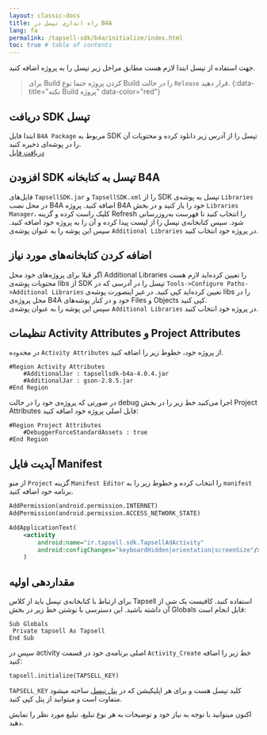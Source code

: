 ```yaml
---
layout: classic-docs
title: راه اندازی تپسل در B4A
lang: fa
permalink: /tapsell-sdk/b4a/initialize/index.html
toc: true # table of contents
---
```



جهت استفاده از تپسل ابتدا لازم هست مطابق مراحل زیر تپسل را به پروژه اضافه کنید.

>برای Build کردن پروژه حتما نوع Build را در حالت `Release` قرار دهید.
{:data-title="نکته Build پروژه" data-color="red"}

## دریافت SDK تپسل
ابتدا فایل `B4A Package` مربوط به SDK تپسل را از آدرس زیر دانلود کرده و محتویات آن را در پوشه‌ای ذخیره کنید.   
[دریافت فایل](https://storage.backtory.com/tapsell-server/sdk/b4a/TapsellB4A_v4.0.4.zip)


## افزودن SDK تپسل به کتابخانه B4A
فایل‌های `TapsellSDK.jar` و `TapsellSDK.xml` را از SDK تپسل به پوشه‌ی `Libraries` در محل نصب B4A اضافه کنید. پروژه B4A خود را باز کنید و در بخش `Libraries Manager`، کلیک راست کرده و گزینه Refresh را انتخاب کنید تا فهرست به‌روزرسانی شود. سپس کتابخانه‌ی تپسل را از لیست پیدا کرده و آن را به پروژه خود اضافه کنید.
سپس این پوشه را به عنوان پوشه‌ی `Additional Libraries` در پروژه خود انتخاب کنید.


## اضافه کردن کتابخانه‌های مورد نیاز
اگر قبلا برای پروژه‌های خود محل Additional Libraries را تعیین کرده‌اید لازم هست محتویات پوشه‌ی libs از SDK تپسل را در آدرسی که در `Tools->Configure Paths->Additional Libraries` تعیین کرده‌اید کپی کنید. در غیر اینصورت پوشه‌ی libs را در محل پروژه‌ی B4A خود و در کنار پوشه‌های Files و Objects کپی کنید.   
سپس این پوشه را به عنوان پوشه‌ی `Additional Libraries` در پروژه خود انتخاب کنید.

## تنظیمات Activity Attributes و Project Attributes
در محدوده `Activity Attributes` از پروژه خود، خطوط زیر را اضافه کنید.   

```visualbasic
#Region Activity Attributes
    #AdditionalJar : tapsellsdk-b4a-4.0.4.jar
    #AdditionalJar : gson-2.8.5.jar
#End Region
```   
در صورتی که پروژه‌ی خود را در حالت debug اجرا می‌کنید خط زیر را در بخش Project Attributes فایل اصلی پروژه خود اضافه کنید:   

```visualbasic
#Region Project Attributes
    #DebuggerForceStandardAssets : true
#End Region
```   

##  آپدیت فایل Manifest
از منو `Project` گزینه `Manifest Editor` را انتخاب کرده و خطوط زیر را به `manifest` برنامه خود اضافه کنید.   


```xml
AddPermission(android.permission.INTERNET)
AddPermission(android.permission.ACCESS_NETWORK_STATE)

AddApplicationText(
    <activity
        android:name="ir.tapsell.sdk.TapsellAdActivity"
        android:configChanges="keyboardHidden|orientation|screenSize"/>
    )
```   


## مقداردهی اولیه
برای ارتباط با کتابخانه‌ی تپسل باید از کلاس Tapsell استفاده کنید. کافیست یک شی از آن داشته باشید. این دسترسی با نوشتن خط زیر در بخش Globals قابل انجام است:   

```visualbasic
Sub Globals
 Private tapsell As Tapsell
End Sub
```

سپس در activity اصلی برنامه‌ی خود در قسمت `Activity_Create` خط زیر را اضافه کنید:

```visualbasic
tapsell.initialize(TAPSELL_KEY)
```   

`TAPSELL_KEY` کلید تپسل هست و برای هر اپلیکیشن که در [پنل تپسل](https://dashboard.tapsell.ir/) ساخته میشود متفاوت است و میتوانید از پنل کپی کنید.   

اکنون میتوانید با توجه به نیاز خود و توضیحات به هر نوع تبلیغ، تبلیغ مورد نظر را نمایش دهید.
